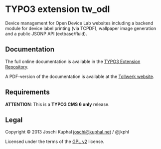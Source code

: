 TYPO3 extension tw_odl
======================

Device management for Open Device Lab websites including a backend module for device label printing (via TCPDF), wallpaper image generation and a public JSONP API (extbase/fluid).


Documentation
-------------

The full online documentation is available in the [TYPO3 Extension Repository](http://docs.typo3.org/typo3cms/extensions/tw_odl/).

A PDF-version of the documentation is available at the [Tollwerk website](http://tollwerk.de/fileadmin/media/manuals/tw_odl/manual.pdf).


Requirements
------------

**ATTENTION**: This is a **TYPO3 CMS 6 only** release.


Legal
-----

Copyright © 2013 Joschi Kuphal joschi@kuphal.net / @jkphl

Licensed under the terms of the [GPL v2](LICENSE.txt) license.